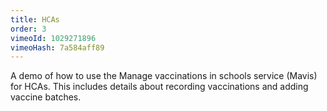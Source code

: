 ```yaml
---
title: HCAs
order: 3
vimeoId: 1029271896
vimeoHash: 7a584aff89
---
```


A demo of how to use the Manage vaccinations in schools service (Mavis) for HCAs. This includes details about recording vaccinations and adding vaccine batches.

